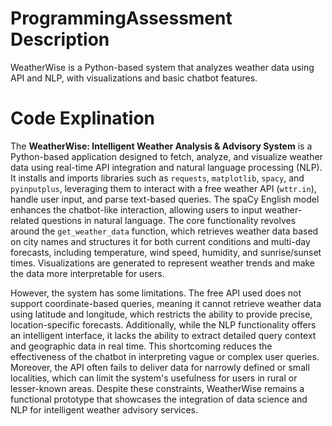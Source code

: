 # ProgrammingAssessment Description
WeatherWise is a Python-based system that analyzes weather data using API and NLP, with visualizations and basic chatbot features.
# Code Explination 
The **WeatherWise: Intelligent Weather Analysis & Advisory System** is a Python-based application designed to fetch, analyze, and visualize weather data using real-time API integration and natural language processing (NLP). It installs and imports libraries such as `requests`, `matplotlib`, `spacy`, and `pyinputplus`, leveraging them to interact with a free weather API (`wttr.in`), handle user input, and parse text-based queries. The spaCy English model enhances the chatbot-like interaction, allowing users to input weather-related questions in natural language. The core functionality revolves around the `get_weather_data` function, which retrieves weather data based on city names and structures it for both current conditions and multi-day forecasts, including temperature, wind speed, humidity, and sunrise/sunset times. Visualizations are generated to represent weather trends and make the data more interpretable for users.

However, the system has some limitations. The free API used does not support coordinate-based queries, meaning it cannot retrieve weather data using latitude and longitude, which restricts the ability to provide precise, location-specific forecasts. Additionally, while the NLP functionality offers an intelligent interface, it lacks the ability to extract detailed query context and geographic data in real time. This shortcoming reduces the effectiveness of the chatbot in interpreting vague or complex user queries. Moreover, the API often fails to deliver data for narrowly defined or small localities, which can limit the system's usefulness for users in rural or lesser-known areas. Despite these constraints, WeatherWise remains a functional prototype that showcases the integration of data science and NLP for intelligent weather advisory services.
